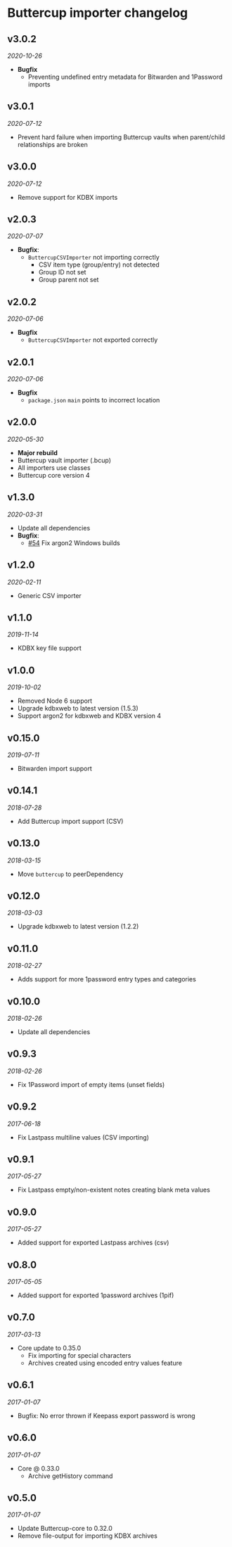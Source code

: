 # Buttercup importer changelog

## v3.0.2
_2020-10-26_
 * **Bugfix**
   * Preventing undefined entry metadata for Bitwarden and 1Password imports

## v3.0.1
_2020-07-12_

 * Prevent hard failure when importing Buttercup vaults when parent/child relationships are broken

## v3.0.0
_2020-07-12_

 * Remove support for KDBX imports

## v2.0.3
_2020-07-07_

 * **Bugfix**:
   * `ButtercupCSVImporter` not importing correctly
     * CSV item type (group/entry) not detected
     * Group ID not set
     * Group parent not set

## v2.0.2
_2020-07-06_

 * **Bugfix**
   * `ButtercupCSVImporter` not exported correctly

## v2.0.1
_2020-07-06_

 * **Bugfix**
   * `package.json` `main` points to incorrect location

## v2.0.0
_2020-05-30_

 * **Major rebuild**
 * Buttercup vault importer (.bcup)
 * All importers use classes
 * Buttercup core version 4

## v1.3.0
_2020-03-31_

 * Update all dependencies
 * **Bugfix**:
   * [#54](https://github.com/buttercup/buttercup-importer/pull/54) Fix argon2 Windows builds

## v1.2.0
_2020-02-11_

 * Generic CSV importer

## v1.1.0
_2019-11-14_

 * KDBX key file support

## v1.0.0
_2019-10-02_

 * Removed Node 6 support
 * Upgrade kdbxweb to latest version (1.5.3)
 * Support argon2 for kdbxweb and KDBX version 4

## v0.15.0
_2019-07-11_

 * Bitwarden import support

## v0.14.1
_2018-07-28_

 * Add Buttercup import support (CSV)

## v0.13.0
_2018-03-15_

 * Move `buttercup` to peerDependency

## v0.12.0
_2018-03-03_

 * Upgrade kdbxweb to latest version (1.2.2)

## v0.11.0
_2018-02-27_

 * Adds support for more 1password entry types and categories

## v0.10.0
_2018-02-26_

 * Update all dependencies

## v0.9.3
_2018-02-26_

 * Fix 1Password import of empty items (unset fields)

## v0.9.2
_2017-06-18_

 * Fix Lastpass multiline values (CSV importing)

## v0.9.1
_2017-05-27_

 * Fix Lastpass empty/non-existent notes creating blank meta values

## v0.9.0
_2017-05-27_

 * Added support for exported Lastpass archives (csv)

## v0.8.0
_2017-05-05_

 * Added support for exported 1password archives (1pif)

## v0.7.0
_2017-03-13_

 * Core update to 0.35.0
   * Fix importing for special characters
   * Archives created using encoded entry values feature

## v0.6.1
_2017-01-07_

 * Bugfix: No error thrown if Keepass export password is wrong

## v0.6.0
_2017-01-07_

 * Core @ 0.33.0
   * Archive getHistory command

## v0.5.0
_2017-01-07_

 * Update Buttercup-core to 0.32.0
 * Remove file-output for importing KDBX archives

